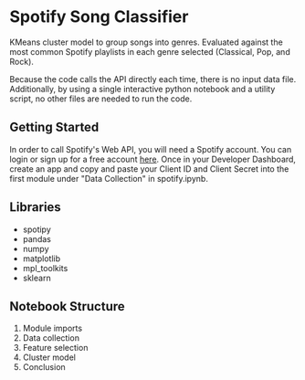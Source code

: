 # Spotify Song Classifier
KMeans cluster model to group songs into genres. Evaluated against the most common Spotify playlists in each genre selected (Classical, Pop, and Rock).

Because the code calls the API directly each time, there is no input data file. Additionally, by using a single interactive python notebook and a utility script, no other files are needed to run the code.

## Getting Started

In order to call Spotify's Web API, you will need a Spotify account. You can login or sign up for a free account [here](https://developer.spotify.com/dashboard/). Once in your Developer Dashboard, create an app and copy and paste your Client ID and Client Secret into the first module under "Data Collection" in spotify.ipynb.

## Libraries

* spotipy
* pandas
* numpy
* matplotlib
* mpl_toolkits
* sklearn

## Notebook Structure

1. Module imports
2. Data collection
3. Feature selection
4. Cluster model
5. Conclusion
